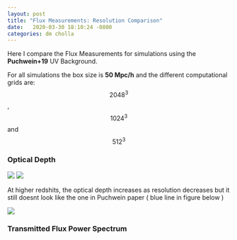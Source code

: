 ```yaml
---
layout: post
title: "Flux Measurements: Resolution Comparison"
date:   2020-03-30 18:10:24 -0800
categories: dm cholla
---
```



Here I compare the Flux Measurements for simulations using the **Puchwein+19** UV Background. 


For all simulations the box size is **50 Mpc/h** and the different computational grids are: $$2048^3$$,   $$1024^3$$  and  $$512^3$$

### Optical Depth 


<img src="{{ site.url }}assets/images/optical_depth_uvb_log_res.png"> 

<img src="{{ site.url }}assets/images/optical_depth_uvb_log_res_1.png"> 


At higher redshits, the optical depth increases as resolution decreases but it still doesnt look like the one in Puchwein paper ( blue line in figure below )

<img src="{{ site.url }}assets/images/puchwein_1.png"> 


### Transmitted Flux Power Spectrum